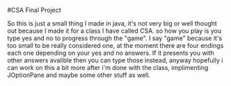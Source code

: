 #CSA Final Project

So this is just a small thing I made in java, it's not very big or well thought out because I made it for a class I have called CSA. so how you play is you type yes and no to progress through the "game". I say "game" because it's too small to be really considered one, at the moment there are four endings each one depending on your yes and no answers. If it presents you with other answers avalible then you can type those instead, anyway hopefully i can work on this a bit more after i'm done with the class, implimenting JOptionPane and maybe some other stuff as well.

